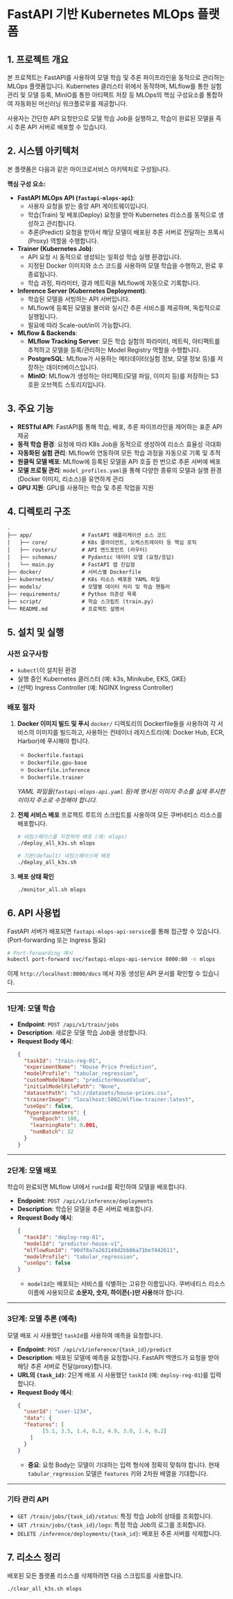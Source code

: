 # FastAPI 기반 Kubernetes MLOps 플랫폼

## 1. 프로젝트 개요

본 프로젝트는 FastAPI를 사용하여 모델 학습 및 추론 파이프라인을 동적으로 관리하는 MLOps 플랫폼입니다. Kubernetes 클러스터 위에서 동작하며, MLflow를 통한 실험 관리 및 모델 등록, MinIO를 통한 아티팩트 저장 등 MLOps의 핵심 구성요소를 통합하여 자동화된 머신러닝 워크플로우를 제공합니다.

사용자는 간단한 API 요청만으로 모델 학습 Job을 실행하고, 학습이 완료된 모델을 즉시 추론 API 서버로 배포할 수 있습니다.

## 2. 시스템 아키텍처

본 플랫폼은 다음과 같은 마이크로서비스 아키텍처로 구성됩니다.

**핵심 구성 요소:**

*   **FastAPI MLOps API (`fastapi-mlops-api`)**: 
    *   사용자 요청을 받는 중앙 API 게이트웨이입니다.
    *   학습(Train) 및 배포(Deploy) 요청을 받아 Kubernetes 리소스를 동적으로 생성하고 관리합니다.
    *   추론(Predict) 요청을 받아서 해당 모델이 배포된 추론 서버로 전달하는 프록시(Proxy) 역할을 수행합니다.
*   **Trainer (Kubernetes Job)**:
    *   API 요청 시 동적으로 생성되는 일회성 학습 실행 환경입니다.
    *   지정된 Docker 이미지와 소스 코드를 사용하여 모델 학습을 수행하고, 완료 후 종료됩니다.
    *   학습 과정, 파라미터, 결과 메트릭을 MLflow에 자동으로 기록합니다.
*   **Inference Server (Kubernetes Deployment)**:
    *   학습된 모델을 서빙하는 API 서버입니다.
    *   MLflow에 등록된 모델을 불러와 실시간 추론 서비스를 제공하며, 독립적으로 실행됩니다.
    *   필요에 따라 Scale-out/in이 가능합니다.
*   **MLflow & Backends**:
    *   **MLflow Tracking Server**: 모든 학습 실험의 파라미터, 메트릭, 아티팩트를 추적하고 모델을 등록/관리하는 Model Registry 역할을 수행합니다.
    *   **PostgreSQL**: MLflow가 사용하는 메타데이터(실험 정보, 모델 정보 등)를 저장하는 데이터베이스입니다.
    *   **MinIO**: MLflow가 생성하는 아티팩트(모델 파일, 이미지 등)를 저장하는 S3 호환 오브젝트 스토리지입니다.

## 3. 주요 기능

*   **RESTful API**: FastAPI를 통해 학습, 배포, 추론 파이프라인을 제어하는 표준 API 제공
*   **동적 학습 환경**: 요청에 따라 K8s Job을 동적으로 생성하여 리소스 효율성 극대화
*   **자동화된 실험 관리**: MLflow와 연동하여 모든 학습 과정을 자동으로 기록 및 추적
*   **원클릭 모델 배포**: MLflow에 등록된 모델을 API 호출 한 번으로 추론 서버에 배포
*   **모델 프로필 관리**: `model_profiles.yaml`을 통해 다양한 종류의 모델과 실행 환경(Docker 이미지, 리소스)을 유연하게 관리
*   **GPU 지원**: GPU를 사용하는 학습 및 추론 작업을 지원

## 4. 디렉토리 구조

```
.
├── app/                # FastAPI 애플리케이션 소스 코드
│   ├── core/           # K8s 클라이언트, 오케스트레이터 등 핵심 로직
│   ├── routers/        # API 엔드포인트 (라우터)
│   ├── schemas/        # Pydantic 데이터 모델 (요청/응답)
│   └── main.py         # FastAPI 앱 진입점
├── docker/             # 서비스별 Dockerfile
├── kubernetes/         # K8s 리소스 배포용 YAML 파일
├── models/             # 모델별 데이터 처리 및 학습 핸들러
├── requirements/       # Python 의존성 목록
├── script/             # 학습 스크립트 (train.py)
└── README.md           # 프로젝트 설명서
```

## 5. 설치 및 실행

### 사전 요구사항

*   `kubectl`이 설치된 환경
*   실행 중인 Kubernetes 클러스터 (예: k3s, Minikube, EKS, GKE)
*   (선택) Ingress Controller (예: NGINX Ingress Controller)

### 배포 절차

1.  **Docker 이미지 빌드 및 푸시**
    `docker/` 디렉토리의 Dockerfile들을 사용하여 각 서비스의 이미지를 빌드하고, 사용하는 컨테이너 레지스트리(예: Docker Hub, ECR, Harbor)에 푸시해야 합니다.
    *   `Dockerfile.fastapi`
    *   `Dockerfile.gpu-base`
    *   `Dockerfile.inference`
    *   `Dockerfile.trainer`

    *YAML 파일들(`fastapi-mlops-api.yaml` 등)에 명시된 이미지 주소를 실제 푸시한 이미지 주소로 수정해야 합니다.*

2.  **전체 서비스 배포**
    프로젝트 루트의 스크립트를 사용하여 모든 쿠버네티스 리소스를 배포합니다.

    ```bash
    # 네임스페이스를 지정하여 배포 (예: mlops)
    ./deploy_all_k3s.sh mlops

    # 기본(default) 네임스페이스에 배포
    ./deploy_all_k3s.sh
    ```

3.  **배포 상태 확인**
    ```bash
    ./monitor_all.sh mlops
    ```

## 6. API 사용법

FastAPI 서버가 배포되면 `fastapi-mlops-api-service`를 통해 접근할 수 있습니다. (Port-forwarding 또는 Ingress 필요)

```bash
# Port-forwarding 예시
kubectl port-forward svc/fastapi-mlops-api-service 8000:80 -n mlops
```
이제 `http://localhost:8000/docs` 에서 자동 생성된 API 문서를 확인할 수 있습니다.

--- 

### 1단계: 모델 학습

*   **Endpoint**: `POST /api/v1/train/jobs`
*   **Description**: 새로운 모델 학습 Job을 생성합니다.
*   **Request Body 예시**:
    ```json
    {
      "taskId": "train-reg-01",
      "experimentName": "House Price Prediction",
      "modelProfile": "tabular_regression",
      "customModelName": "predictorHouseValue",
      "initialModelFilePath": "None",
      "datasetPath": "s3://datasets/house-prices.csv",
      "trainerImage": "localhost:5002/mlflow-trainer:latest",
      "useGpu": false,
      "hyperparameters": {
        "numEpoch": 100,
        "learningRate": 0.001,
        "numBatch": 32
      }
    }
    ```

--- 

### 2단계: 모델 배포

학습이 완료되면 MLflow UI에서 `runId`를 확인하여 모델을 배포합니다.

*   **Endpoint**: `POST /api/v1/inference/deployments`
*   **Description**: 학습된 모델을 추론 서버로 배포합니다.
*   **Request Body 예시**:
    ```json
    {
      "taskId": "deploy-reg-01",
      "modelId": "predictor-house-v1",
      "mlflowRunId": "90df8a7a263149d2bb86a71be7442611",
      "modelProfile": "tabular_regression",
      "useGpu": false
    }
    ```
    *   `modelId`는 배포되는 서비스를 식별하는 고유한 이름입니다. 쿠버네티스 리소스 이름에 사용되므로 **소문자, 숫자, 하이픈(-)만 사용**해야 합니다.

--- 

### 3단계: 모델 추론 (예측)

모델 배포 시 사용했던 `taskId`를 사용하여 예측을 요청합니다.

*   **Endpoint**: `POST /api/v1/inference/{task_id}/predict`
*   **Description**: 배포된 모델에 예측을 요청합니다. FastAPI 백엔드가 요청을 받아 해당 추론 서버로 전달(proxy)합니다.
*   **URL의 `{task_id}`**: 2단계 배포 시 사용했던 `taskId` (예: `deploy-reg-01`)를 입력합니다.
*   **Request Body 예시**:
    ```json
    {
      "userId": "user-1234",
      "data": {
      "features": [
            [5.1, 3.5, 1.4, 0.2, 4.9, 3.0, 1.4, 0.2]
        ]
      }
    }
    ```
    *   **중요**: 요청 Body는 모델이 기대하는 입력 형식에 정확히 맞춰야 합니다. 현재 `tabular_regression` 모델은 `features` 키와 2차원 배열을 기대합니다.

--- 

### 기타 관리 API

*   `GET /train/jobs/{task_id}/status`: 특정 학습 Job의 상태를 조회합니다.
*   `GET /train/jobs/{task_id}/logs`: 특정 학습 Job의 로그를 조회합니다.
*   `DELETE /inference/deployments/{task_id}`: 배포된 추론 서버를 삭제합니다.

## 7. 리소스 정리

배포된 모든 플랫폼 리소스를 삭제하려면 다음 스크립트를 사용합니다.

```bash
./clear_all_k3s.sh mlops
```
